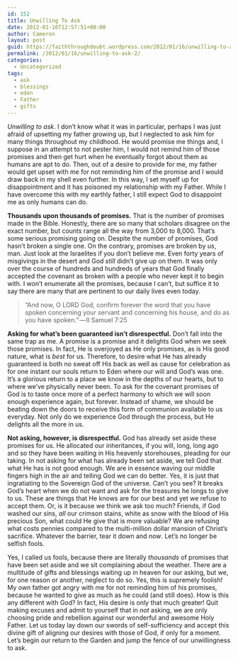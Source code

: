 ```yaml
---
id: 152
title: Unwilling To Ask
date: 2012-01-16T12:57:51+00:00
author: Cameron
layout: post
guid: https://faiththroughdoubt.wordpress.com/2012/01/16/unwilling-to-ask/
permalink: /2012/01/16/unwilling-to-ask-2/
categories:
  - Uncategorized
tags:
  - ask
  - blessings
  - eden
  - Father
  - gifts
---
```

_Unwilling to ask_. I don’t know what it was in particular, perhaps I was just afraid of upsetting my father growing up, but I neglected to ask him for many things throughout my childhood. He would promise me things and, I suppose in an attempt to not pester him, I would not remind him of those promises and then get hurt when he eventually forgot about them as humans are apt to do. Then, out of a desire to provide for me, my father would get upset with me for not reminding him of the promise and I would draw back in my shell even further. In this way, I set myself up for disappointment and it has poisoned my relationship with my Father. While I have overcome this with my earthly father, I still expect God to disappoint me as only humans can do.

**Thousands upon thousands of promises.** That is the number of promises made in the Bible. Honestly, there are so many that scholars disagree on the exact number, but counts range all the way from 3,000 to 8,000. That’s some serious promising going on. Despite the number of promises, God hasn’t broken a single one. On the contrary, promises are broken by _us_, man. Just look at the Israelites if you don’t believe me. Even forty years of misgivings in the desert and God _still_ didn’t give up on them. It was only over the course of hundreds and hundreds of years that God finally accepted the covenant as broken with a people who never kept it to begin with. I won’t enumerate all the promises, because I can’t, but suffice it to say there are many that are pertinent to our daily lives even today.

> “And now, O LORD God, confirm forever the word that you have spoken concerning your servant and concerning his house, and do as you have spoken.” — II Samuel 7:25

**Asking for what’s been guaranteed isn’t disrespectful.** Don’t fall into the same trap as me. A promise is a promise and it delights God when we seek those promises. In fact, He is overjoyed as He only promises, as is His good nature, what is _best_ for us. Therefore, to desire what He has already guaranteed is both no sweat off His back as well as cause for celebration as for one instant our souls return to Eden where our will and God’s was one. It’s a glorious return to a place we know in the depths of our hearts, but to where we’ve physically never been. To ask for the covenant promises of God is to taste once more of a perfect harmony to which we will soon enough experience again, but forever. Instead of shame, we should be beating down the doors to receive this form of communion available to us everyday. Not only do we experience God through the process, but He delights all the more in us.

**Not asking, however, is disrespectful.** God has already set aside these promises for us. He allocated our inheritances, if you will, long, long ago and so they have been waiting in His heavenly storehouses, pleading for our taking. In not asking for what has already been set aside, we tell God that what He has is not good enough. We are in essence waving our middle fingers high in the air and telling God we can do better. Yes, it is just that ingratiating to the Sovereign God of the universe. Can’t you see? It breaks God’s heart when we do not want and ask for the treasures he longs to give to us. These are things that He knows are for our best and yet we refuse to accept them. Or, is it because we think we ask too much? Friends, if God washed our sins, _all_ our crimson stains, white as snow with the blood of His precious Son, what could He give that is more valuable? We are refusing what costs pennies compared to the multi-million dollar mansion of Christ’s sacrifice. Whatever the barrier, tear it down and _now_. Let’s no longer be selfish fools.

Yes, I called us fools, because there are literally _thousands_ of promises that have been set aside and we sit complaining about the weather. There are a multitude of gifts and blessings waiting up in heaven for our asking, but we, for one reason or another, neglect to do so. Yes, this is supremely foolish! My own father got angry with me for not reminding him of his promises, because he wanted to give as much as he could (and still does). How is this any different with God? In fact, His desire is only that much greater! Quit making excuses and admit to yourself that in _not_ asking, we are only choosing pride and rebellion against our wonderful and awesome Holy Father. Let us today lay down our swords of self-sufficiency and accept this divine gift of aligning our desires with those of God, if only for a moment. Let’s begin our return to the Garden and jump the fence of our unwillingness to ask.